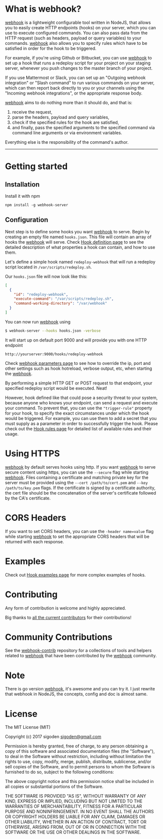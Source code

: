 # What is webhook?
[webhook](https://github.com/sigoden/webhook/) is a lightweight configurable tool written in NodeJS, that allows you to easily create HTTP endpoints (hooks) on your server, which you can use to execute configured commands. You can also pass data from the HTTP request (such as headers, payload or query variables) to your commands. [webhook](https://github.com/sigoden/webhook/) also allows you to specify rules which have to be satisfied in order for the hook to be triggered.

For example, if you're using Github or Bitbucket, you can use [webhook](https://github.com/sigoden/webhook/) to set up a hook that runs a redeploy script for your project on your staging server, whenever you push changes to the master branch of your project.

If you use Mattermost or Slack, you can set up an "Outgoing webhook integration" or "Slash command" to run various commands on your server, which can then report back directly to you or your channels using the "Incoming webhook integrations", or the appropriate response body.

[webhook](https://github.com/sigoden/webhook/) aims to do nothing more than it should do, and that is:
 1. receive the request,
 2. parse the headers, payload and query variables,
 3. check if the specified rules for the hook are satisfied,
 3. and finally, pass the specified arguments to the specified command via
    command line arguments or via environment variables.

Everything else is the responsibility of the command's author.

---

# Getting started
## Installation
Install it with npm

```
npm install -g webhook-server
```

## Configuration
Next step is to define some hooks you want [webhook](https://github.com/sigoden/webhook/) to serve. Begin by creating an empty file named `hooks.json`. This file will contain an array of hooks the [webhook](https://github.com/sigoden/webhook/) will serve. Check [Hook definition page](https://github.com/sigoden/webhook/wiki/Hook-Definition) to see the detailed description of what properties a hook can contain, and how to use them.

Let's define a simple hook named `redeploy-webhook` that will run a redeploy script located in `/var/scripts/redeploy.sh`.

Our `hooks.json` file will now look like this:
```json
[
  {
    "id": "redeploy-webhook",
    "execute-command": "/var/scripts/redeploy.sh",
    "command-working-directory": "/var/webhook"
  }
]
```

You can now run [webhook](https://github.com/sigoden/webhook/) using
```bash
$ webhook-server --hooks hooks.json -verbose
```

It will start up on default port 9000 and will provide you with one HTTP endpoint
```http
http://yourserver:9000/hooks/redeploy-webhook
```

Check [webhook parameters page](https://github.com/sigoden/webhook/wiki/Webhook-Parameters) to see how to override the ip, port and other settings such as hook hotreload, verbose output, etc, when starting the [webhook](https://github.com/sigoden/webhook/).

By performing a simple HTTP GET or POST request to that endpoint, your specified redeploy script would be executed. Neat!

However, hook defined like that could pose a security threat to your system, because anyone who knows your endpoint, can send a request and execute your command. To prevent that, you can use the `"trigger-rule"` property for your hook, to specify the exact circumstances under which the hook would be triggered. For example, you can use them to add a secret that you must supply as a parameter in order to successfully trigger the hook. Please check out the [Hook rules page](https://github.com/sigoden/webhook/wiki/Hook-Rules) for detailed list of available rules and their  usage.

# Using HTTPS
[webhook](https://github.com/sigoden/webhook/) by default serves hooks using http. If you want [webhook](https://github.com/sigoden/webhook/) to serve secure content using https, you can use the `--secure` flag while starting [webhook](https://github.com/sigoden/webhook/). Files containing a certificate and matching private key for the server must be provided using the `--cert /path/to/cert.pem` and `--key /path/to/key.pem` flags. If the certificate is signed by a certificate authority, the cert file should be the concatenation of the server's certificate followed by the CA's certificate.

# CORS Headers
If you want to set CORS headers, you can use the `-header name=value` flag while starting [webhook](https://github.com/sigoden/webhook/) to set the appropriate CORS headers that will be returned with each response.

# Examples
Check out [Hook examples page](https://github.com/sigoden/webhook/wiki/Hook-Examples) for more complex examples of hooks.

# Contributing
Any form of contribution is welcome and highly appreciated.

Big thanks to [all the current contributors](https://github.com/sigoden/webhook/graphs/contributors) for their contributions!

# Community Contributions
See the [webhook-contrib][wc] repository for a collections of tools and helpers related to [webhook][w] that have been contributed by the [webhook][w] community.

# Note
There is go version [webhook](https://github.com/adnanh/webhook/), it's awesome and you can try it. I just rewrite that webhook in NodeJS, the concepts, config and doc is almost same.

# License

The MIT License (MIT)

Copyright (c) 2017 sigoden <sigoden@gmail.com>

Permission is hereby granted, free of charge, to any person obtaining a copy
of this software and associated documentation files (the "Software"), to deal
in the Software without restriction, including without limitation the rights
to use, copy, modify, merge, publish, distribute, sublicense, and/or sell
copies of the Software, and to permit persons to whom the Software is
furnished to do so, subject to the following conditions:

The above copyright notice and this permission notice shall be included in
all copies or substantial portions of the Software.

THE SOFTWARE IS PROVIDED "AS IS", WITHOUT WARRANTY OF ANY KIND, EXPRESS OR
IMPLIED, INCLUDING BUT NOT LIMITED TO THE WARRANTIES OF MERCHANTABILITY,
FITNESS FOR A PARTICULAR PURPOSE AND NONINFRINGEMENT. IN NO EVENT SHALL THE
AUTHORS OR COPYRIGHT HOLDERS BE LIABLE FOR ANY CLAIM, DAMAGES OR OTHER
LIABILITY, WHETHER IN AN ACTION OF CONTRACT, TORT OR OTHERWISE, ARISING FROM,
OUT OF OR IN CONNECTION WITH THE SOFTWARE OR THE USE OR OTHER DEALINGS IN
THE SOFTWARE.


[w]: https://github.com/sigoden/webhook
[wc]: https://github.com/sigoden/webhook-contrib
